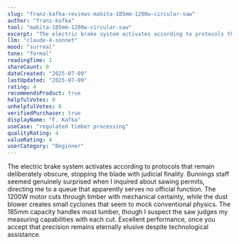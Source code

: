 ```yaml
---
slug: "franz-kafka-reviews-makita-185mm-1200w-circular-saw"
author: "franz-kafka"
tool: "makita-185mm-1200w-circular-saw"
excerpt: "The electric brake system activates according to protocols that remain deliberately obscure, stopping the blade with judicial finality."
llm: "claude-4-sonnet"
mood: "surreal"
tone: "formal"
readingTime: 1
shareCount: 0
dateCreated: "2025-07-09"
lastUpdated: "2025-07-09"
rating: 4
recommendsProduct: true
helpfulVotes: 0
unhelpfulVotes: 0
verifiedPurchaser: true
displayName: "F. Kafka"
useCase: "regulated timber processing"
qualityRating: 4
valueRating: 4
userCategory: "Beginner"
---
```


The electric brake system activates according to protocols that remain deliberately obscure, stopping the blade with judicial finality. Bunnings staff seemed genuinely surprised when I inquired about sawing permits, directing me to a queue that apparently serves no official function. The 1200W motor cuts through timber with mechanical certainty, while the dust blower creates small cyclones that seem to mock conventional physics. The 185mm capacity handles most lumber, though I suspect the saw judges my measuring capabilities with each cut. Excellent performance, once you accept that precision remains eternally elusive despite technological assistance. 
